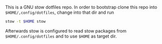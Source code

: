 This is a GNU stow dotfiles repo. In order to bootstrap clone this repo into `$HOME/,config/dotfiles`, change into that dir and run

```bash
stow -t $HOME stow
```

Afterwards stow is configured to read stow packages from `$HOME/.config/dotfiles` and to use `$HOME` as target dir.
